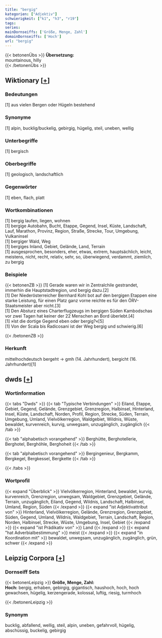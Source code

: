 ```yaml
---
title: "bergig"
kategorien: ["Adjektiv"]
schwierigkeit: ["k1", "h3", "r19"]
tags:
series:
mainDornseiffs: ['Größe, Menge, Zahl']
domainDornseiffs: ['Hoch']
url: "bergig"
---
```


{{< betonenÜbs >}}
**Übersetzung:**  
mountainous, hilly  
{{< /betonenÜbs >}}

## Wiktionary [[+](https://de.wiktionary.org/wiki/bergig)]

### Bedeutungen
[1] aus vielen Bergen oder Hügeln bestehend  

### Synonyme
[1] alpin, bucklig/buckelig, gebirgig, hügelig, steil, uneben, wellig  

### Unterbegriffe
[1] bergisch  

### Oberbegriffe
[1] geologisch, landschaftlich  

### Gegenwörter
[1] eben, flach, platt  

### Wortkombinationen
[1] bergig laufen, liegen, wohnen  
[1] bergige Autobahn, Bucht, Etappe, Gegend, Insel, Küste, Landschaft, Lauf, Marathon, Provinz, Region, Straße, Strecke, Tour, Umgebung, Vulkaninsel  
[1] bergiger Wald, Weg  
[1] bergiges Inland, Gebiet, Gelände, Land, Terrain  
[1] ausgesprochen, besonders, eher, etwas, extrem, hauptsächlich, leicht, meistens, nicht, recht, relativ, sehr, so, überwiegend, verdammt, ziemlich, zu bergig  

### Beispiele
{{< betonenZB >}}
[1] Gerade waren wir in Zentralchile gestrandet, immerhin die Hauptstadtregion, und bergig dazu.[2]  
[1] Der Niederösterreicher Bernhard Kohl bot auf den bergigen Etappen eine starke Leistung, für einen Platz ganz vorne reichte es für den ÖRV-Staatsmeister aber nicht.[3]  
[1] Den Absturz eines Charterflugzeugs im bergigen Süden Kambodschas vor zwei Tagen hat keiner der 22 Menschen an Bord überlebt.[4]  
[1] »Ist die dortige Gegend eben oder bergig?«[5]  
[1] Von der Scala bis Radicosani ist der Weg bergig und schwierig.[6]  

{{< /betonenZB >}}
### Herkunft
mittelhochdeutsch bergeht → gmh (14. Jahrhundert), bergicht (16. Jahrhundert)[1]  



## dwds [[+](https://www.dwds.de/wb/bergig)]

### Wortinformation
{{< tabs "Dwds" >}}
{{< tab "Typische Verbindungen" >}}
Eiland, Etappe, Gebiet, Gegend, Gelände, Grenzgebiet, Grenzregion, Halbinsel, Hinterland, Insel, Küste, Landschaft, Norden, Profil, Region, Strecke, Süden, Terrain, Umgebung, Umland, Vielvölkerregion, Waldgebiet, Wildnis, Wüste, bewaldet, kurvenreich, kurvig, unwegsam, unzugänglich, zugänglich
{{< /tab >}}

{{< tab "alphabetisch vorangehend" >}}
Berghütte, Berghotellerie, Berghotel, Berghöhle, Berghoheit
{{< /tab >}}

{{< tab "alphabetisch vorangehend" >}}
Bergingenieur, Bergkamm, Bergkegel, Bergkessel, Bergkette
{{< /tab >}}

{{< /tabs >}}

### Wortprofil
{{< expand "Überblick" >}} Vielvölkerregion, Hinterland, bewaldet, kurvig, kurvenreich, Grenzregion, unwegsam, Waldgebiet, Grenzgebiet, Gelände, Terrain, unzugänglich, Eiland, Gegend, Wildnis, Landschaft, Halbinsel, Umland, Region, Süden {{< /expand >}}
{{< expand "ist Adjektivattribut von" >}} Hinterland, Vielvölkerregion, Gelände, Grenzregion, Grenzgebiet, Süden, Gegend, Umland, Wildnis, Waldgebiet, Terrain, Landschaft, Region, Norden, Halbinsel, Strecke, Wüste, Umgebung, Insel, Gebiet {{< /expand >}}
{{< expand "ist Prädikativ von" >}} Land {{< /expand >}}
{{< expand "hat Adverbialbestimmung" >}} meist {{< /expand >}}
{{< expand "in Koordination mit" >}} bewaldet, unwegsam, unzugänglich, zugänglich, grün, schwer {{< /expand >}}

## Leipzig Corpora [[+](https://corpora.uni-leipzig.de/en/res?word=bergig&corpusId=deu_newscrawl-public_2018)]

### Dornseiff Sets
{{< betonenLeipzig >}}
**Größe, Menge, Zahl:**  
**Hoch:** bergig, erhaben, gebirgig, gigantisch, haushoch, hoch, hoch gewachsen, hügelig, kerzengerade, kolossal, luftig, riesig, turmhoch  

{{< /betonenLeipzig >}}

### Synonym
bucklig, abfallend, wellig, steil, alpin, uneben, gefahrvoll, hügelig, abschüssig, buckelig, gebirgig

